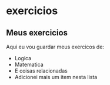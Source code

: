 # exercicios

## Meus exercicios


Aqui eu vou guardar meus exercicos de:

- Logica
- Matematica
- E coisas relacionadas
- Adicionei mais um item nesta lista
